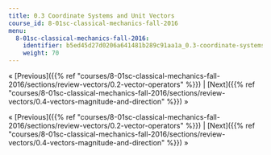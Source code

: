 ```yaml
---
title: 0.3 Coordinate Systems and Unit Vectors
course_id: 8-01sc-classical-mechanics-fall-2016
menu:
  8-01sc-classical-mechanics-fall-2016:
    identifier: b5ed45d27d0206a641481b289c91aa1a_0.3-coordinate-systems-and-unit-vectors
    weight: 70
---
```

« [Previous]({{% ref "courses/8-01sc-classical-mechanics-fall-2016/sections/review-vectors/0.2-vector-operators" %}}) | [Next]({{% ref "courses/8-01sc-classical-mechanics-fall-2016/sections/review-vectors/0.4-vectors-magnitude-and-direction" %}}) »

« [Previous]({{% ref "courses/8-01sc-classical-mechanics-fall-2016/sections/review-vectors/0.2-vector-operators" %}}) | [Next]({{% ref "courses/8-01sc-classical-mechanics-fall-2016/sections/review-vectors/0.4-vectors-magnitude-and-direction" %}}) »